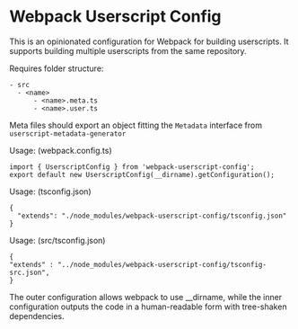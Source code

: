 # Webpack Userscript Config

This is an opinionated configuration for Webpack for building userscripts. It supports building multiple userscripts from the same repository.

Requires folder structure:

    - src
      - <name>
          - <name>.meta.ts
          - <name>.user.ts

Meta files should export an object fitting the `Metadata` interface from `userscript-metadata-generator`

Usage: (webpack.config.ts)

    import { UserscriptConfig } from 'webpack-userscript-config';
    export default new UserscriptConfig(__dirname).getConfiguration();

Usage: (tsconfig.json)

    {
      "extends": "./node_modules/webpack-userscript-config/tsconfig.json"
    }

Usage: (src/tsconfig.json)

    {
    "extends" : "../node_modules/webpack-userscript-config/tsconfig-src.json",
    }

The outer configuration allows webpack to use __dirname, while the inner configuration outputs the code in a human-readable form with tree-shaken dependencies.

